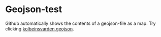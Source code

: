 Geojson-test
============

Github automatically shows the contents of a geojson-file as a map. Try clicking [kolbeinsvarden.geojson](https://github.com/batfink/geojson-test/blob/master/kolbeinsvarden.geojson).
